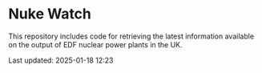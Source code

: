 # Nuke Watch

This repository includes code for retrieving the latest information available on the output of EDF nuclear power plants in the UK.

Last updated: 2025-01-18 12:23